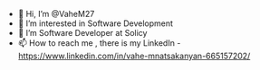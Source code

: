 - 👋 Hi, I’m @VaheM27
- 👀 I’m interested in Software Development
- 🌱 I’m Software Developer at Solicy
- 📫 How to reach me , there is my LinkedIn - https://www.linkedin.com/in/vahe-mnatsakanyan-665157202/
<!---
VaheM27/VaheM27 is a ✨ special ✨ repository because its `README.md` (this file) appears on your GitHub profile.
You can click the Preview link to take a look at your changes.
--->
